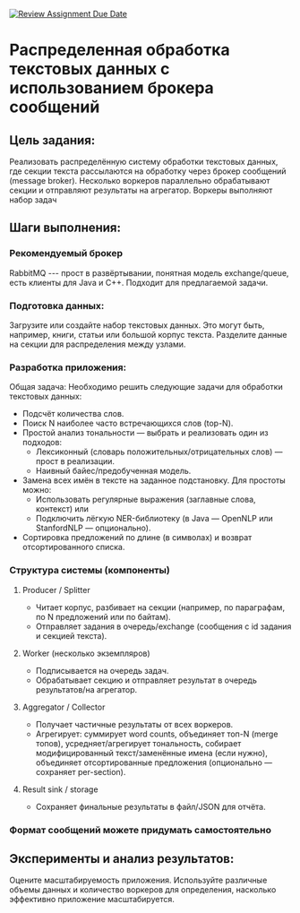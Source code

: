 [![Review Assignment Due Date](https://classroom.github.com/assets/deadline-readme-button-22041afd0340ce965d47ae6ef1cefeee28c7c493a6346c4f15d667ab976d596c.svg)](https://classroom.github.com/a/QODoQuhO)
# Распределенная обработка текстовых данных с использованием брокера сообщений

## Цель задания:
Реализовать распределённую систему обработки текстовых данных, где секции текста рассылаются на обработку через брокер сообщений (message broker). Несколько воркеров параллельно обрабатывают секции и отправляют результаты на агрегатор. Воркеры выполняют набор задач

## Шаги выполнения:

### Рекомендуемый брокер
RabbitMQ --- прост в развёртывании, понятная модель exchange/queue, есть клиенты для Java и C++. Подходит для предлагаемой задачи.

### Подготовка данных:
Загрузите или создайте набор текстовых данных. Это могут быть, например, книги, статьи или большой корпус текста. Разделите данные на секции для распределения между узлами.

### Разработка приложения:
Общая задача: Необходимо решить следующие задачи для обработки текстовых данных:
* Подсчёт количества слов.
* Поиск N наиболее часто встречающихся слов (top-N).
* Простой анализ тональности — выбрать и реализовать один из подходов:
  * Лексиконный (словарь положительных/отрицательных слов) — прост в реализации. 
  * Наивный байес/предобученная модель.
* Замена всех имён в тексте на заданное подстановку. Для простоты можно:
  * Использовать регулярные выражения (заглавные слова, контекст) или 
  * Подключить лёгкую NER-библиотеку (в Java — OpenNLP или StanfordNLP — опционально).
* Сортировка предложений по длине (в символах) и возврат отсортированного списка.

### Структура системы (компоненты)
1. Producer / Splitter 
   * Читает корпус, разбивает на секции (например, по параграфам, по N предложений или по байтам). 
   * Отправляет задания в очередь/exchange (сообщения с id задания и секцией текста).

2. Worker (несколько экземпляров)
   * Подписывается на очередь задач. 
   * Обрабатывает секцию и отправляет результат в очередь результатов/на агрегатор.

3. Aggregator / Collector
   * Получает частичные результаты от всех воркеров. 
   * Агрегирует: суммирует word counts, объединяет топ-N (merge топов), усредняет/агрегирует тональность, собирает модифицированный текст/заменённые имена (если нужно), объединяет отсортированные предложения (опционально — сохраняет per-section).

4. Result sink / storage 
   * Сохраняет финальные результаты в файл/JSON для отчёта.

### Формат сообщений можете придумать самостоятельно


## Эксперименты и анализ результатов:
Оцените масштабируемость приложения. Используйте различные объемы данных и количество воркеров для определения, насколько эффективно приложение масштабируется.
